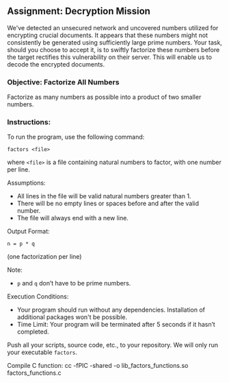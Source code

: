 ## Assignment: Decryption Mission

We've detected an unsecured network and uncovered numbers utilized for encrypting crucial documents. It appears that these numbers might not consistently be generated using sufficiently large prime numbers. Your task, should you choose to accept it, is to swiftly factorize these numbers before the target rectifies this vulnerability on their server. This will enable us to decode the encrypted documents.

### Objective: Factorize All Numbers

Factorize as many numbers as possible into a product of two smaller numbers.

### Instructions:

To run the program, use the following command:
```
factors <file>
```
where `<file>` is a file containing natural numbers to factor, with one number per line.

Assumptions:
- All lines in the file will be valid natural numbers greater than 1.
- There will be no empty lines or spaces before and after the valid number.
- The file will always end with a new line.

Output Format: 
```
n = p * q
```
(one factorization per line)

Note:
- `p` and `q` don’t have to be prime numbers.

Execution Conditions:
- Your program should run without any dependencies. Installation of additional packages won't be possible.
- Time Limit: Your program will be terminated after 5 seconds if it hasn’t completed.

Push all your scripts, source code, etc., to your repository. We will only run your executable `factors`.

Compile C function:
cc -fPIC -shared -o lib_factors_functions.so factors_functions.c